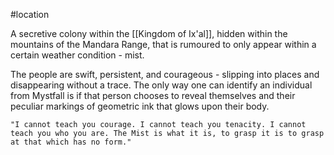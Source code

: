 #location 

A secretive colony within the [[Kingdom of Ix'al]], hidden within the mountains of the Mandara Range, that is rumoured to only appear within a certain weather condition - mist.

The people are swift, persistent, and courageous - slipping into places and disappearing without a trace. The only way one can identify an individual from Mystfall is if that person chooses to reveal themselves and their peculiar markings of geometric ink that glows upon their body.

	"I cannot teach you courage. I cannot teach you tenacity. I cannot teach you who you are. The Mist is what it is, to grasp it is to grasp at that which has no form."